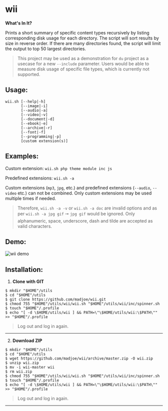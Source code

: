 # wii
**What's In It?**

Prints a short summary of specific content types recursively by listing corresponding disk usage for each directory. The script will sort results by size in reverse order. If there are many directories found, the script will limit the output to top 50 largest directories.

> This project may be used as a demonstration for `du` project as a usecase for a new `--include` parameter. 
> Users would be able to measure disk usage of specific file types, which is currently not supported.

## Usage: 

```
wii.sh [--help|-h] 
       [--image|-i] 
       [--audio|-a] 
       [--video|-v] 
       [--document|-d] 
       [--ebook|-e] 
       [--archive|-r] 
       [--font|-f] 
       [--programming|-p] 
       [custom extension(s)]
```


## Examples:

Custom extension: `wii.sh php theme module inc js`

Predefined extensions: `wii.sh -a`


Custom extensions (`mp3`, `jpg`, etc.) and predefined extensions (`--audio`, `--video` etc.) can not be combined. Only custom extensions may be used multiple times if needed.

> Therefore, `wii.sh -a -v` or `wii.sh -a doc` are invalid options and as per `wii.sh -a jpg gif` 🠖 
> `jpg gif` would be ignored. Only alphanumeric, space, underscore, dash and tilde are accepted as valid characters.


## Demo:

![wii demo](https://media1.giphy.com/media/f3eRDZtNeBl39hFb50/giphy.gif)


## Installation:

 1. **Clone with GIT**
```
$ mkdir "$HOME"/utils
$ cd "$HOME"/utils
$ git clone https://github.com/madjoe/wii.git
$ chmod 755 "$HOME"/utils/wii/wii.sh "$HOME"/utils/wii/inc/spinner.sh
$ touch "$HOME"/.profile
$ echo "[ -d \$HOME/utils/wii ] && PATH=\"\$HOME/utils/wii:\$PATH\"" >> "$HOME"/.profile 
```
> Log out and log in again.

--------------

 2. **Download ZIP**
```
$ mkdir "$HOME"/utils
$ cd "$HOME"/utils
$ wget https://github.com/madjoe/wii/archive/master.zip -O wii.zip
$ unzip wii.zip
$ mv -i wii-master wii
$ rm wii.zip
$ chmod 755 "$HOME"/utils/wii/wii.sh "$HOME"/utils/wii/inc/spinner.sh
$ touch "$HOME"/.profile
$ echo "[ -d \$HOME/utils/wii ] && PATH=\"\$HOME/utils/wii:\$PATH\"" >> "$HOME"/.profile 
```
> Log out and log in again.

--------------
